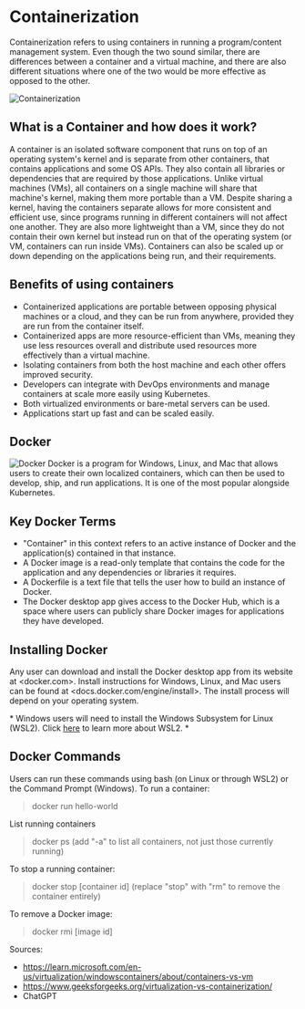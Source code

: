 # Containerization
Containerization refers to using containers in running a program/content management system. Even though the two sound similar, there are differences between a container and a virtual machine, and there are also different situations where one of the two would be more effective as opposed to the other.

![Containerization](https://github.com/dfianuale/IS373/blob/main/graphics/c1.jpg)

## What is a Container and how does it work?
A container is an isolated software component that runs on top of an operating system's kernel and is separate from other containers, that contains applications and some OS APIs. They also contain all libraries or dependencies that are required by those applications. Unlike virtual machines (VMs), all containers on a single machine will share that machine's kernel, making them more portable than a VM. Despite sharing a kernel, having the containers separate allows for more consistent and efficient use, since programs running in different containers will not affect one another. They are also more lightweight than a VM, since they do not contain their own kernel but instead run on that of the operating system (or VM, containers can run inside VMs). Containers can also be scaled up or down depending on the applications being run, and their requirements.

## Benefits of using containers
* Containerized applications are portable between opposing physical machines or a cloud, and they can be run from anywhere, provided they are run from the container itself.
* Containerized apps are more resource-efficient than VMs, meaning they use less resources overall and distribute used resources more effectively than a virtual machine.
* Isolating containers from both the host machine and each other offers improved security.
* Developers can integrate with DevOps environments and manage containers at scale more easily using Kubernetes.
* Both virtualized environments or bare-metal servers can be used.
* Applications start up fast and can be scaled easily.

## Docker
![Docker](https://github.com/dfianuale/IS373/blob/main/graphics/c2.png)
Docker is a program for Windows, Linux, and Mac that allows users to create their own localized containers, which can then be used to develop, ship, and run applications. It is one of the most popular alongside Kubernetes.

## Key Docker Terms
* "Container" in this context refers to an active instance of Docker and the application(s) contained in that instance.
* A Docker image is a read-only template that contains the code for the application and any dependencies or libraries it requires.
* A Dockerfile is a text file that tells the user how to build an instance of Docker.
* The Docker desktop app gives access to the Docker Hub, which is a space where users can publicly share Docker images for applications they have developed.

## Installing Docker
Any user can download and install the Docker desktop app from its website at <docker.com>. Install instructions for Windows, Linux, and Mac users can be found at <docs.docker.com/engine/install>.  The install process will depend on your operating system.

\* Windows users will need to install the Windows Subsystem for Linux (WSL2). Click [here](https://learn.microsoft.com/en-us/windows/wsl/install) to learn more about WSL2. \*

## Docker Commands
Users can run these commands using bash (on Linux or through WSL2) or the Command Prompt (Windows).
To run a container:

> docker run hello-world

List running containers

> docker ps (add "-a" to list all containers, not just those currently running)

To stop a running container:

> docker stop [container id] (replace "stop" with "rm" to remove the container entirely)

To remove a Docker image:

> docker rmi [image id]

Sources:
* <https://learn.microsoft.com/en-us/virtualization/windowscontainers/about/containers-vs-vm>
* <https://www.geeksforgeeks.org/virtualization-vs-containerization/>
* ChatGPT
